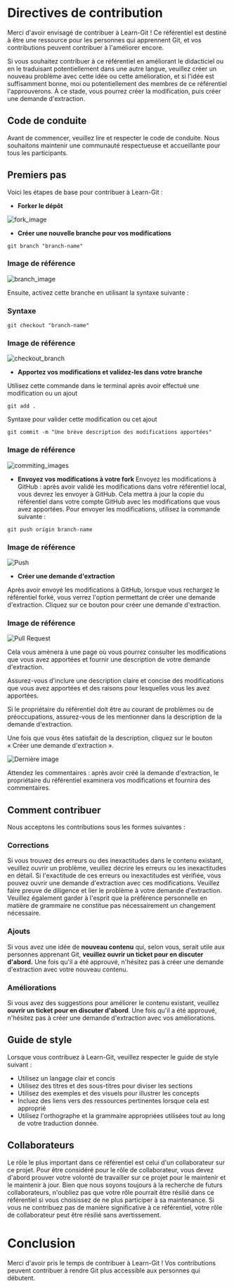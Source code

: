 # Directives de contribution
Merci d'avoir envisagé de contribuer à Learn-Git ! Ce référentiel est destiné à être une ressource pour les personnes qui apprennent Git, et vos contributions peuvent contribuer à l'améliorer encore.

Si vous souhaitez contribuer à ce référentiel en améliorant le didacticiel ou en le traduisant potentiellement dans une autre langue, veuillez créer un nouveau problème avec cette idée ou cette amélioration, et si l'idée est suffisamment bonne, moi ou potentiellement des membres de ce référentiel l'approuverons. À ce stade, vous pourrez créer la modification, puis créer une demande d'extraction.

## Code de conduite
Avant de commencer, veuillez lire et respecter le code de conduite. Nous souhaitons maintenir une communauté respectueuse et accueillante pour tous les participants.

## Premiers pas
Voici les étapes de base pour contribuer à Learn-Git :

- **Forker le dépôt**

![fork_image](./images/Readme_images/fork.png)

- **Créer une nouvelle branche pour vos modifications**

```
git branch "branch-name"
```
### Image de référence
![branch_image](./images/Contributing_images/branch_making.png)

Ensuite, activez cette branche en utilisant la syntaxe suivante :

### Syntaxe
```
git checkout "branch-name"
```

### Image de référence
![checkout_branch](./images/Contributing_images/checkout_image.png)

- **Apportez vos modifications et validez-les dans votre branche**

Utilisez cette commande dans le terminal après avoir effectué une modification ou un ajout
```
git add .
```
Syntaxe pour valider cette modification ou cet ajout

```
git commit -m "Une brève description des modifications apportées"
```

### Image de référence
![commiting_images](./images/Contributing_images/add_commit.png)

- **Envoyez vos modifications à votre fork**
Envoyez les modifications à GitHub : après avoir validé les modifications dans votre référentiel local, vous devrez les envoyer à GitHub. Cela mettra à jour la copie du référentiel dans votre compte GitHub avec les modifications que vous avez apportées. Pour envoyer les modifications, utilisez la commande suivante :

```
git push origin branch-name

```
### Image de référence
![Push](./images/Contributing_images/push_origin.png)

- **Créer une demande d'extraction**

Après avoir envoyé les modifications à GitHub, lorsque vous rechargez le référentiel forké, vous verrez l'option permettant de créer une demande d'extraction. Cliquez sur ce bouton pour créer une demande d'extraction.

### Image de référence

![Pull Request](./images/Contributing_images/pull_request.png)

Cela vous amènera à une page où vous pourrez consulter les modifications que vous avez apportées et fournir une description de votre demande d'extraction.

Assurez-vous d'inclure une description claire et concise des modifications que vous avez apportées et des raisons pour lesquelles vous les avez apportées.

Si le propriétaire du référentiel doit être au courant de problèmes ou de préoccupations, assurez-vous de les mentionner dans la description de la demande d'extraction.

Une fois que vous êtes satisfait de la description, cliquez sur le bouton « Créer une demande d'extraction ».

![Dernière image](./images/Contributing_images/last.png)

Attendez les commentaires : après avoir créé la demande d'extraction, le propriétaire du référentiel examinera vos modifications et fournira des commentaires.

## Comment contribuer
Nous acceptons les contributions sous les formes suivantes :

### Corrections
Si vous trouvez des erreurs ou des inexactitudes dans le contenu existant, veuillez ouvrir un problème, veuillez décrire les erreurs ou les inexactitudes en détail. Si l'exactitude de ces erreurs ou inexactitudes est vérifiée, vous pouvez ouvrir une demande d'extraction avec ces modifications. Veuillez faire preuve de diligence et lier le problème à votre demande d'extraction. Veuillez également garder à l'esprit que la préférence personnelle en matière de grammaire ne constitue pas nécessairement un changement nécessaire.

### Ajouts
Si vous avez une idée de **nouveau contenu** qui, selon vous, serait utile aux personnes apprenant Git, **veuillez ouvrir un ticket pour en discuter d'abord.** Une fois qu'il a été approuvé, n'hésitez pas à créer une demande d'extraction avec votre nouveau contenu.

### Améliorations
Si vous avez des suggestions pour améliorer le contenu existant, veuillez **ouvrir un ticket pour en discuter d'abord**. Une fois qu'il a été approuvé, n'hésitez pas à créer une demande d'extraction avec vos améliorations.

## Guide de style
Lorsque vous contribuez à Learn-Git, veuillez respecter le guide de style suivant :

- Utilisez un langage clair et concis
- Utilisez des titres et des sous-titres pour diviser les sections
- Utilisez des exemples et des visuels pour illustrer les concepts
- Incluez des liens vers des ressources pertinentes lorsque cela est approprié
- Utilisez l'orthographe et la grammaire appropriées utilisées tout au long de votre traduction donnée.

## Collaborateurs
Le rôle le plus important dans ce référentiel est celui d'un collaborateur sur ce projet. Pour être considéré pour le rôle de collaborateur, vous devez d'abord prouver votre volonté de travailler sur ce projet pour le maintenir et le maintenir à jour. Bien que nous soyons toujours à la recherche de futurs collaborateurs, n'oubliez pas que votre rôle pourrait être résilié dans ce référentiel si vous choisissez de ne plus participer à sa maintenance. Si vous ne contribuez pas de manière significative à ce référentiel, votre rôle de collaborateur peut être résilié sans avertissement.

# Conclusion
Merci d'avoir pris le temps de contribuer à Learn-Git ! Vos contributions peuvent contribuer à rendre Git plus accessible aux personnes qui débutent.